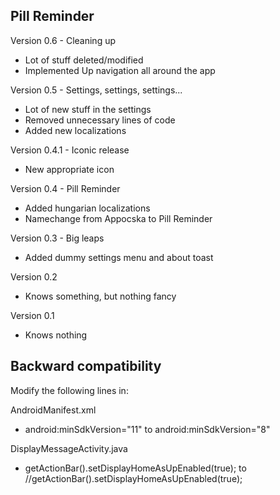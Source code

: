 Pill Reminder
-------------

Version 0.6 - Cleaning up
- Lot of stuff deleted/modified
- Implemented Up navigation all around the app

Version 0.5 - Settings, settings, settings...
- Lot of new stuff in the settings
- Removed unnecessary lines of code
- Added new localizations

Version 0.4.1 - Iconic release
- New appropriate icon

Version 0.4 - Pill Reminder
- Added hungarian localizations
- Namechange from Appocska to Pill Reminder

Version 0.3 - Big leaps
- Added dummy settings menu and about toast

Version 0.2
- Knows something, but nothing fancy

Version 0.1
- Knows nothing

Backward compatibility
----------------------

Modify the following lines in:

AndroidManifest.xml
- android:minSdkVersion="11" to android:minSdkVersion="8"

DisplayMessageActivity.java
- getActionBar().setDisplayHomeAsUpEnabled(true); to //getActionBar().setDisplayHomeAsUpEnabled(true);